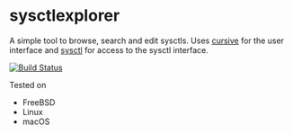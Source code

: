 # sysctlexplorer

A simple tool to browse, search and edit sysctls. Uses [cursive](https://crates.io/crates/cursive) for the user interface and [sysctl](https://crates.io/crates/sysctl) for access to the sysctl interface.

[![Build Status](https://api.cirrus-ci.com/github/johalun/sysctlexplorer.svg)](https://cirrus-ci.com/github/johalun/sysctlexplorer/master)

Tested on

- FreeBSD
- Linux
- macOS
